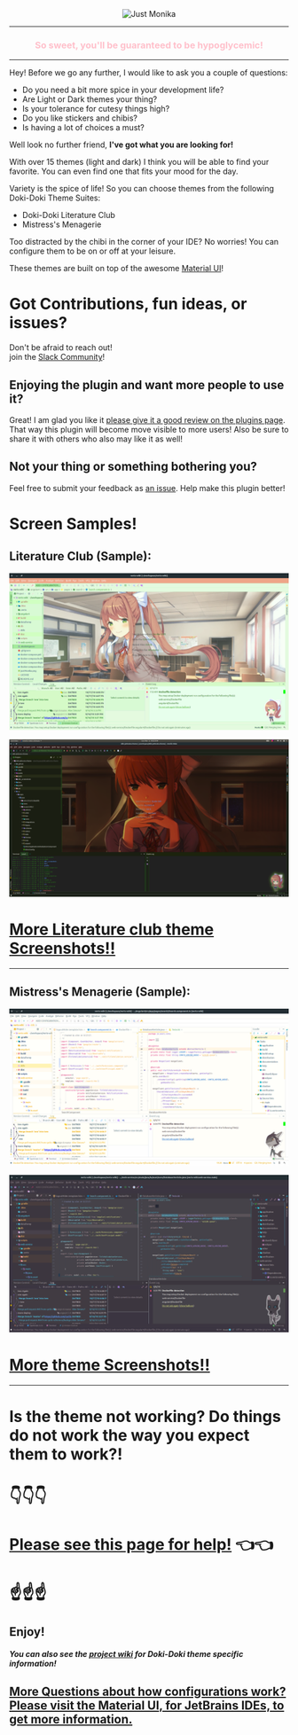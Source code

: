 <div align="center">
    <img src="https://raw.githubusercontent.com/cyclic-reference/jetbrains-theme/anthroThemeUpdated/src/main/resources/wizard/logo.png" alt="Just Monika"></img>
</div>

---
<div align="center">
    <h3 style="color: pink;"> So sweet, you'll be guaranteed to be hypoglycemic!</h3>
</div>

---

Hey! Before we go any further, I would like to ask you a couple of questions:

-  Do you need a bit more spice in your development life?
-  Are Light or Dark themes your thing?
-  Is your tolerance for cutesy things high?
-  Do you like stickers and chibis?
-  Is having a lot of choices a must?

Well look no further friend, **I've got what you are looking for!**


With over 15 themes (light and dark) I think you will be able to find your favorite.
You can even find one that fits your mood for the day.

Variety is the spice of life! So you can choose themes from the following Doki-Doki Theme Suites:

- Doki-Doki Literature Club
- Mistress's Menagerie


Too distracted by the chibi in the corner of your IDE?
No worries! You can configure them to be on or off at your leisure.

These themes are built on top of the awesome [Material UI](https://plugins.jetbrains.com/plugin/8006-material-theme-ui)!


# Got Contributions, fun ideas, or issues?

Don't be afraid to reach out!  
join the [Slack Community](https://join.slack.com/t/doki-doki-theme/shared_invite/enQtNzIzMDY4MjkwNDUzLTE3MWFkNTUxMjVmMjFiNjIwMzA1NTliZDFlNjM4ZGQ1NThmYWQ4NmVjN2ExOWQ2YzA4MzgxMzQ3NjQ0YmQ2OGU)!

## Enjoying the plugin and want more people to use it?

Great! I am glad you like it [please give it a good review on the plugins page](https://plugins.jetbrains.com/plugin/10804-doki-doki-literature-club-theme).
That way this plugin will become move visible to more users!
Also be sure to share it with others who also may like it as well!

## Not your thing or something bothering you?

Feel free to submit your feedback as [an issue](https://github.com/cyclic-reference/ddlc-jetbrains-theme/issues/new).
Help make this plugin better! 

# Screen Samples!

## Literature Club (Sample):

![Just Monika](assets/screenshots/just_monika_background_normal.png)

![Only Monika](assets/screenshots/only_monika_background_normal.png)

# [More Literature club theme Screenshots!!](theme_album.md)

---

## Mistress's Menagerie (Sample):

![Neera](assets/screenshots/anthro/neera.png)

![Eleniel](assets/screenshots/anthro/eleniel.png)

# [More theme Screenshots!!](menagerie_album.md)

---
# Is the theme not working? Do things do not work the way you expect them to work?!

# 👇👇👇
# [Please see this page for help!](https://github.com/cyclic-reference/ddlc-jetbrains-theme/wiki/Trouble-Shooting!) 👈👈
# ☝️☝️☝️

Enjoy!
---
##### You can also see the [project wiki](https://github.com/cyclic-reference/ddlc-jetbrains-theme/wiki) for Doki-Doki theme specific information!

## [More Questions about how configurations work? Please visit the Material UI, for JetBrains IDEs, to get more information.](https://github.com/ChrisRM/material-theme-jetbrains)
